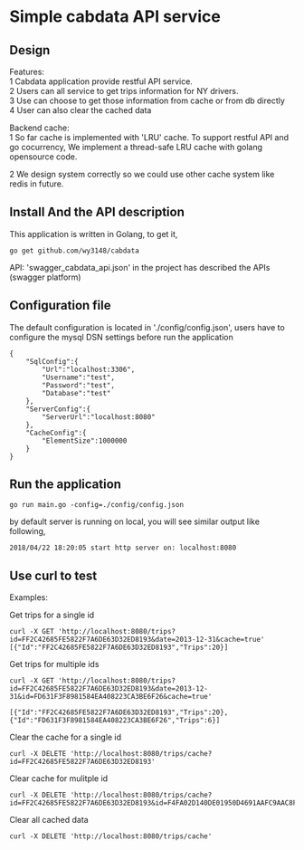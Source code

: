 # Simple cabdata API service


## Design

Features: <br />
1 Cabdata application provide restful API service. <br />
2 Users can all service to get trips information for NY drivers.<br />
3 Use can choose to get those information from cache or from db directly<br />
4 User can also clear the cached data<br />

Backend cache:<br />
1 So far cache is implemented with 'LRU' cache. To support restful API and go cocurrency,
We implement a thread-safe LRU cache with golang opensource code.<br />

2 We design system correctly so we could use other cache system like redis in future.<br />

## Install And the API description

This application is written in Golang, to get it, 

```
go get github.com/wy3148/cabdata

```

API:
'swagger_cabdata_api.json' in the project has described the APIs (swagger platform)


## Configuration file

The default configuration is located in './config/config.json', users have to configure the
mysql DSN settings before run the application

```
{
    "SqlConfig":{
        "Url":"localhost:3306",
        "Username":"test",
        "Password":"test",
        "Database":"test"
    },
    "ServerConfig":{
        "ServerUrl":"localhost:8080"
    },
    "CacheConfig":{
        "ElementSize":1000000
    }
}
```


## Run the application
```
go run main.go -config=./config/config.json
```
by default server is running on local, you will see similar output like following,
```
2018/04/22 18:20:05 start http server on: localhost:8080
```

## Use curl to test

Examples:

Get trips for a single id
```
curl -X GET 'http://localhost:8080/trips?id=FF2C42685FE5822F7A6DE63D32ED8193&date=2013-12-31&cache=true'
[{"Id":"FF2C42685FE5822F7A6DE63D32ED8193","Trips":20}]
```

Get trips for multiple ids
```
curl -X GET 'http://localhost:8080/trips?id=FF2C42685FE5822F7A6DE63D32ED8193&date=2013-12-31&id=FD631F3F8981584EA408223CA3BE6F26&cache=true'

[{"Id":"FF2C42685FE5822F7A6DE63D32ED8193","Trips":20},{"Id":"FD631F3F8981584EA408223CA3BE6F26","Trips":6}]
```

Clear the cache for a single id
```
curl -X DELETE 'http://localhost:8080/trips/cache?id=FF2C42685FE5822F7A6DE63D32ED8193'
```

Clear cache for mulitple id
```
curl -X DELETE 'http://localhost:8080/trips/cache?id=FF2C42685FE5822F7A6DE63D32ED8193&id=F4FA02D140DE01950D4691AAFC9AAC8F'
```

Clear all cached data
```
curl -X DELETE 'http://localhost:8080/trips/cache'
```
